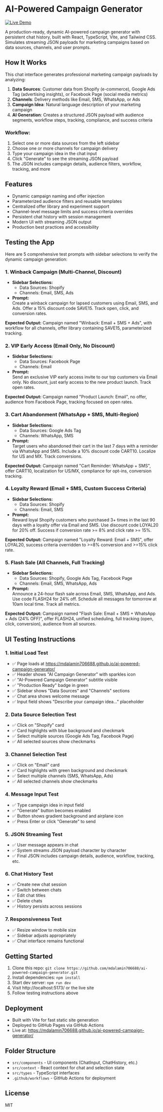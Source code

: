 # AI-Powered Campaign Generator

[![Live Demo](https://img.shields.io/badge/Live%20Demo-Visit%20Site-blue?style=for-the-badge&logo=github)](https://mdalamin706688.github.io/ai-powered-campaign-generator/)

A production-ready, dynamic AI-powered campaign generator with persistent chat history, built with React, TypeScript, Vite, and Tailwind CSS. Simulates streaming JSON payloads for marketing campaigns based on data sources, channels, and user prompts.

## How It Works

This chat interface generates professional marketing campaign payloads by analyzing:

1. **Data Sources**: Customer data from Shopify (e-commerce), Google Ads Tag (advertising insights), or Facebook Page (social media metrics)
2. **Channels**: Delivery methods like Email, SMS, WhatsApp, or Ads
3. **Campaign Idea**: Natural language description of your marketing campaign
4. **AI Generation**: Creates a structured JSON payload with audience segments, workflow steps, tracking, compliance, and success criteria

### Workflow:
1. Select one or more data sources from the left sidebar
2. Choose one or more channels for campaign delivery
3. Type your campaign idea in the chat input
4. Click "Generate" to see the streaming JSON payload
5. The JSON includes campaign details, audience filters, workflow, tracking, and more

## Features
- Dynamic campaign naming and offer injection
- Parameterized audience filters and reusable templates
- Centralized offer library and experiment support
- Channel-level message limits and success criteria overrides
- Persistent chat history with session management
- Modern UI with streaming JSON output
- Production best practices and accessibility

## Testing the App

Here are 5 comprehensive test prompts with sidebar selections to verify the dynamic campaign generation:

### 1. Winback Campaign (Multi-Channel, Discount)
- **Sidebar Selections:**
  - Data Sources: Shopify
  - Channels: Email, SMS, Ads
- **Prompt:**  
  Create a winback campaign for lapsed customers using Email, SMS, and Ads. Offer a 15% discount code SAVE15. Track open, click, and conversion rates.

**Expected Output:** Campaign named "Winback: Email + SMS + Ads", with workflow for all channels, offer library containing SAVE15, parameterized tracking.

### 2. VIP Early Access (Email Only, No Discount)
- **Sidebar Selections:**
  - Data Sources: Facebook Page
  - Channels: Email
- **Prompt:**  
  Send an exclusive VIP early access invite to our top customers via Email only. No discount, just early access to the new product launch. Track open rates.

**Expected Output:** Campaign named "Product Launch: Email", no offer, audience from Facebook Page, tracking focused on open rates.

### 3. Cart Abandonment (WhatsApp + SMS, Multi-Region)
- **Sidebar Selections:**
  - Data Sources: Google Ads Tag
  - Channels: WhatsApp, SMS
- **Prompt:**  
  Target users who abandoned their cart in the last 7 days with a reminder via WhatsApp and SMS. Include a 10% discount code CART10. Localize for US and MX. Track conversions.

**Expected Output:** Campaign named "Cart Reminder: WhatsApp + SMS", offer CART10, localization for US/MX, compliance for opt-ins, conversion tracking.

### 4. Loyalty Reward (Email + SMS, Custom Success Criteria)
- **Sidebar Selections:**
  - Data Sources: Shopify
  - Channels: Email, SMS
- **Prompt:**  
  Reward loyal Shopify customers who purchased 3+ times in the last 90 days with a loyalty offer via Email and SMS. Use discount code LOYAL20 for 20% off. Success if conversion rate >= 8% and click rate >= 15%.

**Expected Output:** Campaign named "Loyalty Reward: Email + SMS", offer LOYAL20, success criteria overridden to >=8% conversion and >=15% click rate.

### 5. Flash Sale (All Channels, Full Tracking)
- **Sidebar Selections:**
  - Data Sources: Shopify, Google Ads Tag, Facebook Page
  - Channels: Email, SMS, WhatsApp, Ads
- **Prompt:**  
  Announce a 24-hour flash sale across Email, SMS, WhatsApp, and Ads. Use code FLASH24 for 24% off. Schedule all messages for tomorrow at 10am local time. Track all metrics.

**Expected Output:** Campaign named "Flash Sale: Email + SMS + WhatsApp + Ads (24% OFF)", offer FLASH24, unified scheduling, full tracking (open, click, conversion), audience from all sources.

## UI Testing Instructions

### 1. Initial Load Test
- ✅ Page loads at https://mdalamin706688.github.io/ai-powered-campaign-generator/
- ✅ Header shows "AI Campaign Generator" with sparkles icon
- ✅ "AI-Powered Campaign Generator" subtitle visible
- ✅ "Production Ready" badge in green
- ✅ Sidebar shows "Data Sources" and "Channels" sections
- ✅ Chat area shows welcome message
- ✅ Input field shows "Describe your campaign idea..." placeholder

### 2. Data Source Selection Test
- ✅ Click on "Shopify" card
- ✅ Card highlights with blue background and checkmark
- ✅ Select multiple sources (Google Ads Tag, Facebook Page)
- ✅ All selected sources show checkmarks

### 3. Channel Selection Test
- ✅ Click on "Email" card
- ✅ Card highlights with green background and checkmark
- ✅ Select multiple channels (SMS, WhatsApp, Ads)
- ✅ All selected channels show checkmarks

### 4. Message Input Test
- ✅ Type campaign idea in input field
- ✅ "Generate" button becomes enabled
- ✅ Button shows gradient background and airplane icon
- ✅ Press Enter or click "Generate" to send

### 5. JSON Streaming Test
- ✅ User message appears in chat
- ✅ System streams JSON payload character by character
- ✅ Final JSON includes campaign details, audience, workflow, tracking, etc.

### 6. Chat History Test
- ✅ Create new chat session
- ✅ Switch between chats
- ✅ Edit chat titles
- ✅ Delete chats
- ✅ History persists across sessions

### 7. Responsiveness Test
- ✅ Resize window to mobile size
- ✅ Sidebar adjusts appropriately
- ✅ Chat interface remains functional

## Getting Started
1. Clone this repo: `git clone https://github.com/mdalamin706688/ai-powered-campaign-generator.git`
2. Install dependencies: `npm install`
3. Start dev server: `npm run dev`
4. Visit http://localhost:5173/ or the live site
5. Follow testing instructions above

## Deployment
- Built with Vite for fast static site generation
- Deployed to GitHub Pages via GitHub Actions
- Live at: https://mdalamin706688.github.io/ai-powered-campaign-generator/

## Folder Structure
- `src/components` - UI components (ChatInput, ChatHistory, etc.)
- `src/context` - React context for chat and selection state
- `src/types` - TypeScript interfaces
- `.github/workflows` - GitHub Actions for deployment

## License
MIT
